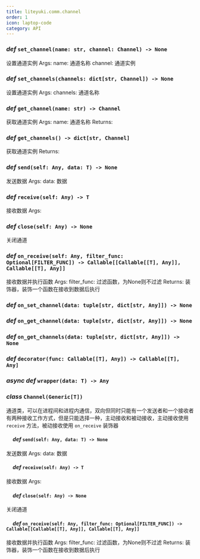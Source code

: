 ```yaml
---
title: liteyuki.comm.channel
order: 1
icon: laptop-code
category: API
---
```


### ***def*** `set_channel(name: str, channel: Channel) -> None`

设置通道实例
Args:
    name: 通道名称
    channel: 通道实例

### ***def*** `set_channels(channels: dict[str, Channel]) -> None`

设置通道实例
Args:
    channels: 通道名称

### ***def*** `get_channel(name: str) -> Channel`

获取通道实例
Args:
    name: 通道名称
Returns:

### ***def*** `get_channels() -> dict[str, Channel]`

获取通道实例
Returns:

### ***def*** `send(self: Any, data: T) -> None`

发送数据
Args:
    data: 数据

### ***def*** `receive(self: Any) -> T`

接收数据
Args:

### ***def*** `close(self: Any) -> None`

关闭通道

### ***def*** `on_receive(self: Any, filter_func: Optional[FILTER_FUNC]) -> Callable[[Callable[[T], Any]], Callable[[T], Any]]`

接收数据并执行函数
Args:
    filter_func: 过滤函数，为None则不过滤
Returns:
    装饰器，装饰一个函数在接收到数据后执行

### ***def*** `on_set_channel(data: tuple[str, dict[str, Any]]) -> None`



### ***def*** `on_get_channel(data: tuple[str, dict[str, Any]]) -> None`



### ***def*** `on_get_channels(data: tuple[str, dict[str, Any]]) -> None`



### ***def*** `decorator(func: Callable[[T], Any]) -> Callable[[T], Any]`



### ***async def*** `wrapper(data: T) -> Any`



### ***class*** `Channel(Generic[T])`

通道类，可以在进程间和进程内通信，双向但同时只能有一个发送者和一个接收者
有两种接收工作方式，但是只能选择一种，主动接收和被动接收，主动接收使用 `receive` 方法，被动接收使用 `on_receive` 装饰器

#### &emsp; ***def*** `send(self: Any, data: T) -> None`

   发送数据
Args:
    data: 数据

#### &emsp; ***def*** `receive(self: Any) -> T`

   接收数据
Args:

#### &emsp; ***def*** `close(self: Any) -> None`

   关闭通道

#### &emsp; ***def*** `on_receive(self: Any, filter_func: Optional[FILTER_FUNC]) -> Callable[[Callable[[T], Any]], Callable[[T], Any]]`

   接收数据并执行函数
Args:
    filter_func: 过滤函数，为None则不过滤
Returns:
    装饰器，装饰一个函数在接收到数据后执行

